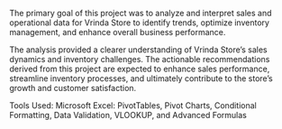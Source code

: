 The primary goal of this project was to analyze and interpret sales and operational data for Vrinda Store to identify trends, optimize inventory management, and enhance overall business performance.

The analysis provided a clearer understanding of Vrinda Store’s sales dynamics and inventory challenges. The actionable recommendations derived from this project are expected to enhance sales performance, streamline inventory processes, and ultimately contribute to the store’s growth and customer satisfaction.

Tools Used:
Microsoft Excel: PivotTables, Pivot Charts, Conditional Formatting, Data Validation, VLOOKUP, and Advanced Formulas
